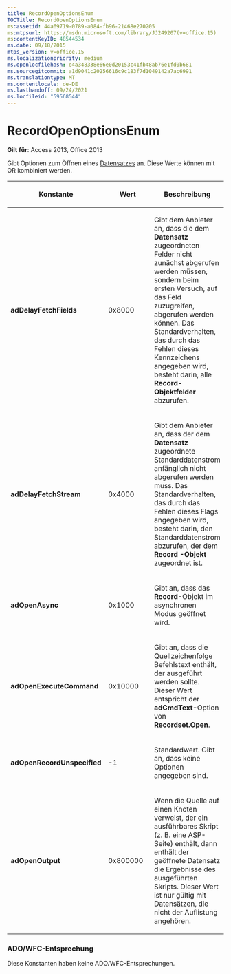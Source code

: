 ```yaml
---
title: RecordOpenOptionsEnum
TOCTitle: RecordOpenOptionsEnum
ms:assetid: 44a69719-0789-a084-fb96-21468e270205
ms:mtpsurl: https://msdn.microsoft.com/library/JJ249207(v=office.15)
ms:contentKeyID: 48544534
ms.date: 09/18/2015
mtps_version: v=office.15
ms.localizationpriority: medium
ms.openlocfilehash: e4a348338e66e0d20153c41fb48ab76e1fd0b681
ms.sourcegitcommit: a1d9041c20256616c9c183f7d1049142a7ac6991
ms.translationtype: MT
ms.contentlocale: de-DE
ms.lasthandoff: 09/24/2021
ms.locfileid: "59568544"
---
```

# <a name="recordopenoptionsenum"></a>RecordOpenOptionsEnum


**Gilt für**: Access 2013, Office 2013

Gibt Optionen zum Öffnen eines [Datensatzes](record-object-ado.md) an. Diese Werte können mit OR kombiniert werden.

<table>
<colgroup>
<col style="width: 33%" />
<col style="width: 33%" />
<col style="width: 33%" />
</colgroup>
<thead>
<tr class="header">
<th><p>Konstante</p></th>
<th><p>Wert</p></th>
<th><p>Beschreibung</p></th>
</tr>
</thead>
<tbody>
<tr class="odd">
<td><p><strong>adDelayFetchFields</strong></p></td>
<td><p>0x8000</p></td>
<td><p>Gibt dem Anbieter an, dass die dem <strong>Datensatz</strong> zugeordneten Felder nicht zunächst abgerufen werden müssen, sondern beim ersten Versuch, auf das Feld zuzugreifen, abgerufen werden können. Das Standardverhalten, das durch das Fehlen dieses Kennzeichens angegeben wird, besteht darin, alle <strong>Record-Objektfelder</strong> abzurufen.</p></td>
</tr>
<tr class="even">
<td><p><strong>adDelayFetchStream</strong></p></td>
<td><p>0x4000</p></td>
<td><p>Gibt dem Anbieter an, dass der dem <strong>Datensatz</strong> zugeordnete Standarddatenstrom anfänglich nicht abgerufen werden muss. Das Standardverhalten, das durch das Fehlen dieses Flags angegeben wird, besteht darin, den Standarddatenstrom abzurufen, der dem <strong>Record -Objekt</strong> zugeordnet ist.</p></td>
</tr>
<tr class="odd">
<td><p><strong>adOpenAsync</strong></p></td>
<td><p>0x1000</p></td>
<td><p>Gibt an, dass das <strong>Record</strong>-Objekt im asynchronen Modus geöffnet wird.</p></td>
</tr>
<tr class="even">
<td><p><strong>adOpenExecuteCommand</strong></p></td>
<td><p>0x10000</p></td>
<td><p>Gibt an, dass die Quellzeichenfolge Befehlstext enthält, der ausgeführt werden sollte. Dieser Wert entspricht der <strong>adCmdText</strong>-Option von <strong>Recordset.Open</strong>.</p></td>
</tr>
<tr class="odd">
<td><p><strong>adOpenRecordUnspecified</strong></p></td>
<td><p>-1</p></td>
<td><p>Standardwert. Gibt an, dass keine Optionen angegeben sind.</p></td>
</tr>
<tr class="even">
<td><p><strong>adOpenOutput</strong></p></td>
<td><p>0x800000</p></td>
<td><p>Wenn die Quelle auf einen Knoten verweist, der ein ausführbares Skript (z. B. eine ASP-Seite) enthält, dann enthält der geöffnete Datensatz die Ergebnisse des ausgeführten Skripts. Dieser Wert ist nur gültig mit Datensätzen, die nicht der Auflistung angehören.</p></td>
</tr>
</tbody>
</table>


### <a name="adowfc-equivalent"></a>ADO/WFC-Entsprechung

Diese Konstanten haben keine ADO/WFC-Entsprechungen.

